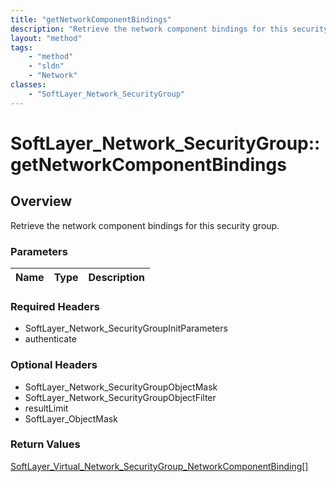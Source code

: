 ```yaml
---
title: "getNetworkComponentBindings"
description: "Retrieve the network component bindings for this security group."
layout: "method"
tags:
    - "method"
    - "sldn"
    - "Network"
classes:
    - "SoftLayer_Network_SecurityGroup"
---
```

# SoftLayer_Network_SecurityGroup::getNetworkComponentBindings
## Overview 
Retrieve the network component bindings for this security group.

### Parameters 
|Name | Type | Description |
| --- | --- | --- |


### Required Headers
* SoftLayer_Network_SecurityGroupInitParameters
* authenticate

### Optional Headers
* SoftLayer_Network_SecurityGroupObjectMask
* SoftLayer_Network_SecurityGroupObjectFilter
* resultLimit
* SoftLayer_ObjectMask

### Return Values
<a href='/reference/datatypes/SoftLayer_Virtual_Network_SecurityGroup_NetworkComponentBinding'>SoftLayer_Virtual_Network_SecurityGroup_NetworkComponentBinding[] </a>

